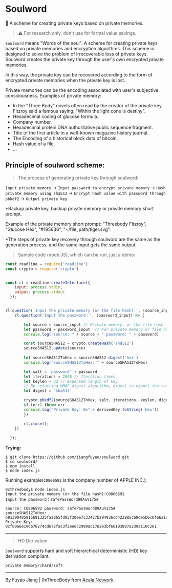 # Soulword
🔐 A scheme for creating private keys based on private memories.


> ⚠️ For research only, don't use for formal value savings.

`Soulword` means "Words of the soul". A scheme for creating private keys based on private memories and encryption algorithms. This scheme is designed to solve the problem of irrecoverable loss of private keys. Soulword creates the private key through the user's own encrypted private memories. 

In this way, the private key can be recovered according to the form of encrypted private memories when the private key is lost. 

Private memories can be the encoding associated with user's subjective consciousness. Examples of private memory:

- In the "Three Body" novels often read by the creator of the private key, Fitzroy said a famous saying: "Within the light cone is destiny".
- Hexadecimal coding of glucose formula.
- Company number.
- Hexadecimal protein DNA authoritative public sequence fragment.
- Title of the first article in a well-known magazine history journal.
- The Encoding of a historical block data of bitcoin.
- Hash value of a file.
- ...

## Principle of soulword scheme:

> The process of generating private key through soulword:


`Input private memory` -> `Input password to encrypt private memory` -> `Hash private memory using sha512` -> `Encrypt hash value with password through pbkdf2` -> `Output private key`.

*Backup private key, backup private memory or private memory short prompt.

Example of the private memory short prompt: "Threebody Fitzroy", "Glucose Hex", "#195636", "~/file_path/tiger.svg".

*The steps of private key recovery through soulword are the same as the generation process, and the same input gets the same output.


> Sample code (node.JS), which can be run, just a demo:

```javascript
const readline = require('readline')
const crypto = require('crypto')


const rl = readline.createInterface({
    input: process.stdin,
    output: process.stdout
  });


rl.question('Input the private memory (or the file hash):', (source_input) => {
    rl.question('Input the password：', (password_input) => {

        let source = source_input // Private memory, or the file hash
        let password = password_input  // For private memory or file hash encryption
        console.log("source: " + source + " password: " + password)

        const sourceSHA512 = crypto.createHash('sha512')
        sourceSHA512.update(source)
        
        let sourceSHA512ToHex = sourceSHA512.digest('hex')
        console.log("sourceSHA512ToHex: " + sourceSHA512ToHex)

        let salt = 'password' + password
        let iterations = 2048 // Iteration times
        let keylen = 32 // Expected length of key
        // By selecting HMAC digest algorithm, digest to export the requested byte length.
        let digest = 'sha512'

        crypto.pbkdf2(sourceSHA512ToHex, salt, iterations, keylen, digest, (err, derivedKey) => {
        if (err) throw err
        console.log("Private Key: 0x" + derivedKey.toString('hex'))
        })

        rl.close();
    })
    
  });

```

**Trying:**  
```
$ git clone https://github.com/jiangfuyao/soulword.git
$ cd soulword/
$ npm install
$ node index.js

```

Running example(`C0806592` is the company number of APPLE INC.): 

```
0xthreebody$ node index.js 
Input the private memory (or the file hash):C0806592
Input the password：safePassWord89Au%175#

source: C0806592 password: safePassWord89Au%175#
sourceSHA512ToHex: b91390405915b91325fa2065fd85f30ee7c33427b294936cd423885c60de5b6c6fe6a11e6cc8ab05b668b9872e62a40bef027f6eadf484911894f13849a19fa9
Private Key: 0xf80a6e196b76274cd672fac3f2ee6c2999ac1762e3bf66103807a239a110c261
```

----

> HD Derivation
> 



`Soulword` supports hard and soft hierarchical deterministic (HD) key derivation compliant. 

`private memory//hard/soft`


----

By Fuyao Jiang | 0xThreeBody from [Acala Network](https://github.com/AcalaNetwork/Acala)
